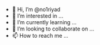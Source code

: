 - 👋 Hi, I’m @no1riyad
- 👀 I’m interested in ...
- 🌱 I’m currently learning ...
- 💞️ I’m looking to collaborate on ...
- 📫 How to reach me ...

<!---
Hello, I’m Riyad. I’m a professional graphic designer living in Bangladesh. Experienced Graphic Designer with a particular history of working in the graphic design Skilled. Developed 150+ graphic design projects in local Marketplace.

Graphic Design Skilled:
----------------------
-Graphic Design
	-Logo design
	-Cv design
	-letter head
	-flyer design
	-Business card
	-Brand identity
	-Poster design
--->
